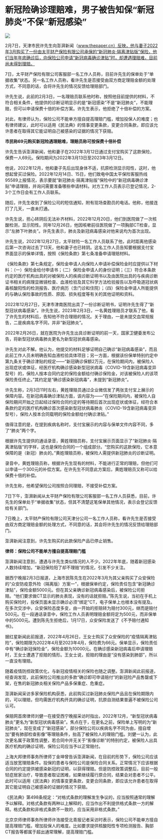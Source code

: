 # 新冠险确诊理赔难，男子被告知保“新冠肺炎”不保“新冠感染”

![](https://inews.gtimg.com/newsapp_bt/0/15652099052/1000)

2月7日，天津市民许先生向澎湃新闻（www.thepaper.cn）反映，他与妻子2022年3月购买了一份由太平财产保险有限公司承保的“新冠肺炎·隔离津贴版”保险，他们当年年底确诊后，向保险公司申请“新冠病毒确诊津贴”时，却遭遇理赔难，目前尚未得到理赔。

7日，太平财产保险有限公司客服部一名工作人员称，目前许先生的保单处于“单据收集”状态。另一名工作人员称，看许先生是否接受由双方商定理赔金额的处理方式，不同意的话，会将许先生的情况反馈给理赔部门。

许先生说，此前的2月3日，一名理赔员联系他时称，按照他目前提供的材料，不符合相关条件，他提供的诊断证明显示的是“新冠感染”不是“新冠肺炎”，不能理赔，但可以申请保费十倍的补偿方案。许先生表示，他拒绝了十倍补偿的方案。

对此，有律师认为，保险公司不能单方擅自提高理赔门槛，增加投保人的难度；也有律师建议，此时可以适用《民法典》的情事变更条款，变更合同条款，即应该允许患者在取得其它能证明自己被感染的证据的情况下获赔。

**市民称69元购买新冠险遇理赔难，理赔员称可按保费十倍补偿**

许先生告诉澎湃新闻，他和妻子在2022年3月12日通过支付宝购买了这款保险，保费一人69元。保险期间为2022年3月13日至2023年3月12日。

他说，2022年12月，他和妻子先后出现身体不适，抗原检测显示阳性，这时，他想起曾买过保险。2022年12月14日、15日，他们致电中国太平保险客服热线95589上报情况，表示要就“新冠肺炎·隔离津贴版”保险中的“新冠病毒确诊津贴”申请理赔，并询问需要准备哪些申请材料。对方工作人员表示已登记情况，2-3个工作日会有工作人员联系。

随后，许先生收到了保险公司的短信通知，附有现场查勘员的电话。他称，他接连打了几天，一直未打通。

许先生说，担心转阴后无法补齐材料，2022年12月20日，他们到医院做了一次核酸检测，显示阳性。同年12月26日，他因咳嗽前往医院做了一项胸部CT检查，显示“左肺下叶肺炎”。许先生表示，肺炎及新冠病毒感染对他来说均为首次出现。

许先生说，2022年12月27日，太平财险一名工作人员联系了他，此时距离他感染后第一次咨询过去了13天，他和妻子也已转阴。这名工作人员告知要根据支付宝界面显示的保单详情，按照《保险条款》第七条准备申请理赔材料。

《保险条款》第七条规定，保险金申请人向保险人申请补偿保险金时应提供以下材料：（一）保险金给付申请书；（二）保险金申请人的身份证明；（三）符合本条款约定的医疗机构出具的对被保险人的疾病诊断证明书以及由医院出具的与疾病诊断证书相关的病理显微镜检查、血液检验及其它科学方法检验报告以及呼吸道冠状病毒核酸阳性的检测报告、医疗病历（含门诊和住院）；（四）保险金申请人所能提供的与确认保险事故的性质、原因、损失程度等有关的其他证明和资料。

2022年12月27日，天津市津南医院出具了一份诊断证明书，证明许先生得了“新型冠状病毒感染”。许先生说，2023年2月3日，一名黄姓理赔员才联系了他，看了许先生的材料后，告知他不符合理赔的情况。关于理由，一是未提交血常规报告，二是疾病名字不同，并非“新冠肺炎”。

2022年2月26日，就在医院为许先生出具诊断证明的前一天，国家卫健委发布公告，将新型冠状病毒肺炎更名为新型冠状病毒感染。

许先生对此不解。他认为，他提交的材料足够证明自己确诊“新冠病毒感染”，而且此前工作人员未明确告知血液检验具体项目；另一方面，根据该份保单特别约定中第九条关于确诊津贴的规定——“新冠确诊保额2万元，在保险期间内，被保险人出现症状或体征，经医疗机构确诊感染新型冠状病毒（COVID-19含新冠病毒变异型号）的，保险人按本合同约定的保险金额给付确诊保险金，对该被保险人的该项保险责任终止。”其约定是“确诊感染新冠病毒”，未提到“新冠肺炎”。

许先生称，2月3日11时左右，黄姓理赔员通过企业微信发了两张支付宝上展示的保障内容。在新冠病毒确诊津贴方面，该内容为——“在保险期间内，被保险人自保险期间开始之日起经过保险合同约定的等待期后首次出现症状或体征，经符合本条款约定的医疗机构确诊首次感染新型冠状病毒肺炎（COVID-19含新冠病毒变异型号），保险人按本合同载明的保险金额给付确诊津贴。”

值得注意的是，在提到疾病名称时，支付宝展示的内容与保单文件内容不同，多了“肺炎”两个字。

根据许先生提供的通话录音，黄姓理赔员称，支付宝展示页面显示了“新冠肺炎·隔离津贴版”的字样，这也是保险合同的一个组成部分。“您购买的这款保险，它本意保障的是（新冠）肺炎的。”黄姓理赔员称，被保险人需提供新冠肺炎的诊断证明。

录音中，黄姓理赔员称，根据许先生现有的材料，不能进行正常的理赔，但他们可以申请一个300元的补偿方案。在许先生不同意此方案后，黄姓理赔员又称可以给保费十倍的补偿。

许先生称，他希望保险公司按照合同理赔，不接受补偿方案。

7日下午，澎湃新闻从太平财产保险有限公司客服部一名工作人员获悉，目前，许先生的保单处于“单据收集”状态，但其不清楚这笔保单其他情况，表示会登记反馈给有关部门。

7日晚上，太平财产保险有限公司天津分公司一名工作人员称，看许先生是否接受由双方商定理赔金额的处理方式，不同意的话，其会将许先生的情况反馈给理赔部门。

澎湃新闻注意到，许先生购买的此款保险产品已停止销售。

**律师：保险公司不能单方擅自提高理赔门槛**

澎湃新闻注意到，遭遇与许先生类似情况的人不少。2022年年底，随着新冠感染人数持续增加，“新冠保险阳了却不理赔”的情况，引发不少关注。

据西宁晚报2月3日报道，上海市民陈先生在2022年3月为其父亲购买了众安保险的“众安防疫意外险（隔离版）方案一”，根据保单约定，保险责任包含“新冠确诊津贴”，保险金额5000元。但在其父亲确诊新冠病毒感染后，被保险公司拒赔。“他们要求做CT显示的肺炎表现，没有的话就拒赔。”陈先生说，当初在手机上购买保险时，投保页面未显示确诊必须“绑定”CT，电子保单上也根本没有提及。在多次交涉中，众安保险态度多变，由一开始的拒赔转为赔付300元，继而是赔付500元。在一段通话录音中，保险工作人员表明理赔金额将定为500元，而非保单中的5000元。遭到陈先生拒绝后，1月17日，众安保险发送了《不予赔付通知书》。

据红星新闻此前报道，2022年4月26日，王女士购买了众安保险的“疫情隔离津贴险”，保险期限为2022年4月至2023年4月，保险费为66元。保单显示，保险责任中有“确诊新冠保险金”，保险金额为10000元。在确诊感染新冠病毒后申请理赔时，王女士遭遇了拒赔的情形。王女士说，拒赔的理由是“没有感染到肺部”，所以一直没有理赔。

随着疫情防控政策优化，与新冠疫情相关的保险也随之调整。澎湃新闻此前报道，经查询发现，此前保险公司推出的多款“确诊即可申请赔付”的新冠险产品售罄或下架，在售的新冠肺炎相关保险产品多保重症、危重症。

澎湃新闻采访多家保险机构获悉，此前购买过新冠肺炎保险产品且在保险期限内的，可以理赔，但均需医疗机构开具的确诊证明，抗原自测结果普遍不被保险公司认可。

保赔网首席律师刘健一在接受西宁晚报采访时指出，2022年12月，“新型冠状病毒肺炎”更名为“新型冠状病毒感染”。焦点在于，在更名之前，保险单上写明的为“新冠肺炎”，现在变成了“新冠感染”，部分保险公司以疾病名字不同为由，擅自增加“要有肺部检查影像”等理赔条件，抬高了被保险人的理赔门槛。刘健一认为，此次更名属于政策性调整，若合同中并无关于“影像诊断”的特别约定，被保险人出具医疗机构的确诊证明，保险公司应当予以正常赔付。

上海大邦律师事务所律师丁金坤曾告诉澎湃新闻，在目前的形势下，保险公司应该适当放宽理赔条件。投保的患者与保险公司是保险合同关系。正常情况下应该根据合同的约定提供被感染新冠的证明，以获得理赔。但是防控政策调整后，目前一般轻症居家治疗，导致患者取证困难，如果继续履行原合同，结果会对患者不公平。此时可以适用《民法典》的情事变更条款，变更合同条款，即应该允许患者在取得其它能证明自己被感染的证据的情况下获赔。

《民法典》第498条规定：“对格式条款的理解发生争议的，应当按照通常的理解予以解释。对格式条款有两种以上解释的，应当作出不利提供格式条款一方的解释。格式条款和非格式条款不一致的，应当采用非格式条款。”

北京京师律师事务所律师许浩接受北青报记者采访时表示，保险公司不能单方擅自提高理赔门槛，增加投保人的难度。比如要求提供核酸阳性专项检测报告、胸部CT报告等都属于超出通常理解，提高理赔门槛。

